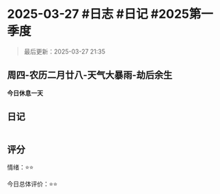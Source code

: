 # 2025-03-27 #日志 #日记 #2025第一季度

>最后更新：2025-03-27 21:35

## 周四-农历二月廿八-天气大暴雨-劫后余生

**今日休息一天**

## 日记

```text

```

## 评分

情绪：⭐⭐  

今日总体评价：⭐⭐
